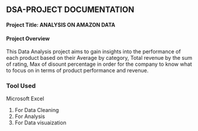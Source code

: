 ## DSA-PROJECT DOCUMENTATION
#### Project Title: ANALYSIS ON AMAZON DATA
#### Project Overview
This Data Analysis project aims to gain insights into the performance of each product based on their Average  by category, Total revenue by the sum of rating, Max of disount percentage in order for the company to know what to focus on in terms of product performance and revenue.
### Tool Used
Microsoft Excel
1. For Data Cleaning
2. For Analysis
3. For Data visuaization


